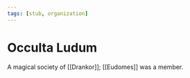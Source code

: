 ```yaml
---
tags: [stub, organization]
---
```


# Occulta Ludum

A magical society of [[Drankor]]; [[Eudomes]] was a member. 